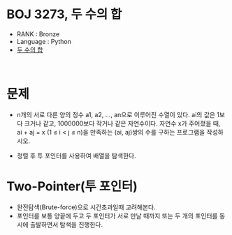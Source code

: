 # BOJ 3273, 두 수의 합

- RANK : Bronze
- Language : Python
- [두 수의 합](https://www.acmicpc.net/problem/3273)

<br />

# 문제

- n개의 서로 다른 양의 정수 a1, a2, ..., an으로 이루어진 수열이 있다. ai의 값은 1보다 크거나 같고, 1000000보다 작거나 같은 자연수이다. 자연수 x가 주어졌을 때, ai + aj = x (1 ≤ i < j ≤ n)을 만족하는 (ai, aj)쌍의 수를 구하는 프로그램을 작성하시오.

- 정렬 후 투 포인터를 사용하여 배열을 탐색한다.
  <br />

# Two-Pointer(투 포인터)

- 완전탐색(Brute-force)으로 시간초과일때 고려해본다.
- 포인터를 보통 양끝에 두고 두 포인터가 서로 만날 때까지 또는 두 개의 포인터를 동시에 출발하면서 탐색을 진행한다.
